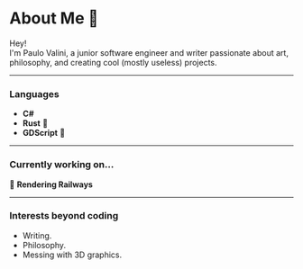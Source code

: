 # About Me 🦉  

Hey!  
I'm Paulo Valini, a junior software engineer and writer passionate about art, philosophy, and creating cool (mostly useless) projects.

---

### **Languages**  
- **C#**
- **Rust** 🌱  
- **GDScript** 🌱

---

### **Currently working on...**  
🚂 **Rendering Railways**   

---

### **Interests beyond coding**  
- Writing.
- Philosophy.
- Messing with 3D graphics. 
